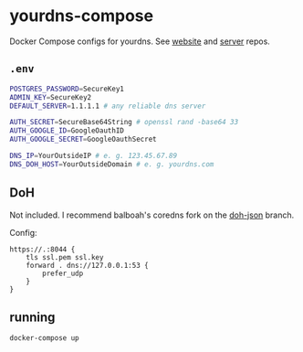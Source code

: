 # yourdns-compose
Docker Compose configs for yourdns. See [website](https://github.com/Milk-Cool/yourdns-website) and [server](https://github.com/Milk-Cool/yourdns-server) repos.

## `.env`
```bash
POSTGRES_PASSWORD=SecureKey1
ADMIN_KEY=SecureKey2
DEFAULT_SERVER=1.1.1.1 # any reliable dns server

AUTH_SECRET=SecureBase64String # openssl rand -base64 33
AUTH_GOOGLE_ID=GoogleOauthID
AUTH_GOOGLE_SECRET=GoogleOauthSecret

DNS_IP=YourOutsideIP # e. g. 123.45.67.89
DNS_DOH_HOST=YourOutsideDomain # e. g. yourdns.com
```

## DoH
Not included. I recommend balboah's coredns fork on the [doh-json](https://github.com/balboah/coredns/tree/doh-json) branch.

Config:
```
https://.:8044 {
	tls ssl.pem ssl.key
	forward . dns://127.0.0.1:53 {
		prefer_udp
	}
}
```

## running
```bash
docker-compose up
```
